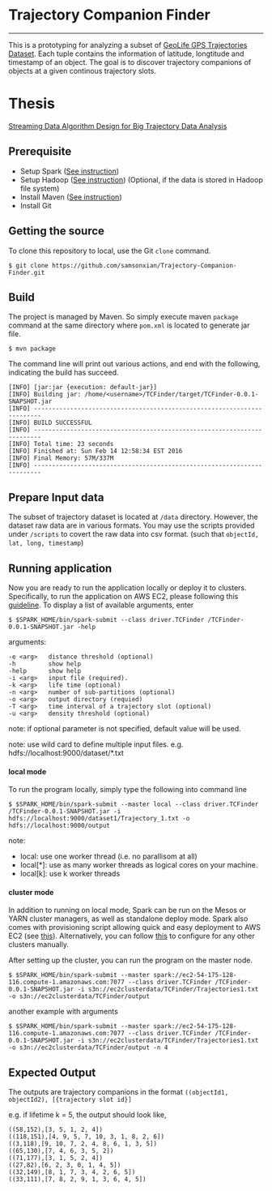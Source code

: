 # Trajectory Companion Finder
---
This is a prototyping for analyzing a subset of [GeoLife GPS Trajectories Dataset](https://research.microsoft.com/en-us/downloads/b16d359d-d164-469e-9fd4-daa38f2b2e13/). Each tuple contains the information of latitude, longtitude and timestamp of an object. The goal is to discover trajectory companions of objects at a given continous trajectory slots.

# Thesis
[Streaming Data Algorithm Design for Big Trajectory Data Analysis](https://spectrum.library.concordia.ca/982628/)

## Prerequisite
* Setup Spark ([See instruction](http://spark.apache.org/docs/latest/spark-standalone.html))
* Setup Hadoop ([See instruction](https://hadoop.apache.org/docs/current/hadoop-project-dist/hadoop-common/SingleCluster.html))
(Optional, if the data is stored in Hadoop file system)
* Install Maven ([See instruction](https://maven.apache.org/install.html))
* Install Git

## Getting the source
To clone this repository to local, use the Git `clone` command.
```
$ git clone https://github.com/samsonxian/Trajectory-Companion-Finder.git
```

## Build
The project is managed by Maven. So simply execute maven `package` command at the same directory where `pom.xml` is located to generate jar file.
```
$ mvn package
```
The command line will print out various actions, and end with the following, indicating the build has succeed.
```
[INFO] [jar:jar {execution: default-jar}]
[INFO] Building jar: /home/<username>/TCFinder/target/TCFinder-0.0.1-SNAPSHOT.jar
[INFO] ------------------------------------------------------------------------
[INFO] BUILD SUCCESSFUL
[INFO] ------------------------------------------------------------------------
[INFO] Total time: 23 seconds
[INFO] Finished at: Sun Feb 14 12:58:34 EST 2016
[INFO] Final Memory: 57M/337M
[INFO] ------------------------------------------------------------------------
```
## Prepare Input data
The subset of trajectory dataset is located at `/data` directory. However, the dataset raw data are in various formats. You may use the scripts provided under `/scripts` to covert the raw data into csv format. (such that
``
objectId, lat, long, timestamp
``)

## Running application
Now you are ready to run the application locally or deploy it to clusters. Specifically, to run the application on AWS EC2, please following this [guideline](spark.apache.org/docs/latest/ec2-scripts.html).
To display a list of available arguments, enter
```
$ $SPARK_HOME/bin/spark-submit --class driver.TCFinder /TCFinder-0.0.1-SNAPSHOT.jar -help
```
arguments:
```
-e <arg>   distance threshold (optional)
-h         show help
-help      show help
-i <arg>   input file (required).
-k <arg>   life time (optional)
-n <arg>   number of sub-partitions (optional)
-o <arg>   output directory (requied)
-T <arg>   time interval of a trajectory slot (optional)
-u <arg>   density threshold (optional)
```
note: if optional parameter is not specified, default value will be used.

note: use wild card to define multiple input files. e.g. hdfs://localhost:9000/dataset/*.txt

#### local mode
To run the program locally, simply type the following into command line
```
$ $SPARK_HOME/bin/spark-submit --master local --class driver.TCFinder /TCFinder-0.0.1-SNAPSHOT.jar -i hdfs://localhost:9000/dataset1/Trajectory_1.txt -o hdfs://localhost:9000/output
```
note:
- local: use one worker thread (i.e. no parallisom at all)
- local[*]: use as many worker threads as logical cores on your machine.
- local[k]: use k worker threads

#### cluster mode
In addition to running on local mode, Spark can be run on the Mesos or YARN cluster managers, as well as standalone deploy mode. Spark also comes with provisioning script allowing quick and easy deployment to AWS EC2 (see [this](https://spark.apache.org/docs/latest/ec2-scripts.html)). Alternatively, you can follow [this](https://spark.apache.org/docs/latest/spark-standalone.html) to configure for any other clusters manually.

After setting up the cluster, you can run the program on the master node.
```
$ $SPARK_HOME/bin/spark-submit --master spark://ec2-54-175-128-116.compute-1.amazonaws.com:7077 --class driver.TCFinder /TCFinder-0.0.1-SNAPSHOT.jar -i s3n://ec2clusterdata/TCFinder/Trajectories1.txt -o s3n://ec2clusterdata/TCFinder/output
```
another example with arguments
```
$ $SPARK_HOME/bin/spark-submit --master spark://ec2-54-175-128-116.compute-1.amazonaws.com:7077 --class driver.TCFinder /TCFinder-0.0.1-SNAPSHOT.jar -i s3n://ec2clusterdata/TCFinder/Trajectories1.txt -o s3n://ec2clusterdata/TCFinder/output -n 4
```
## Expected Output
The outputs are trajectory companions in the format
``
((objectId1, objectId2), [{trajectory slot id}]
``

e.g. if lifetime k = 5, the output should look like,
```
((58,152),[3, 5, 1, 2, 4])
((118,151),[4, 9, 5, 7, 10, 3, 1, 8, 2, 6])
((3,118),[9, 10, 7, 2, 4, 8, 6, 1, 3, 5])
((65,130),[7, 4, 6, 3, 5, 2])
((71,177),[3, 1, 5, 2, 4])
((27,82),[6, 2, 3, 0, 1, 4, 5])
((32,149),[8, 1, 7, 3, 4, 2, 6, 5])
((33,111),[7, 8, 2, 9, 1, 3, 6, 4, 5])

```
